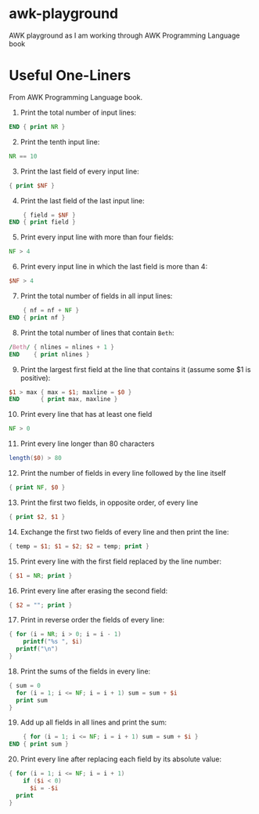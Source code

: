 # awk-playground
AWK playground as I am working through AWK Programming Language book

# Useful One-Liners

From AWK Programming Language book.

1. Print the total number of input lines:
  ```awk
  END { print NR }
  ```

2. Print the tenth input line:
  ```awk
  NR == 10
  ```

3. Print the last field of every input line:
  ```awk
  { print $NF }
  ```

4. Print the last field of the last input line:
  ```awk
      { field = $NF }
  END { print field }
  ```

5. Print every input line with more than four fields:
  ```awk
  NF > 4
  ```

6. Print every input line in which the last field is more than 4:
  ```awk
  $NF > 4
  ```

7. Print the total number of fields in all input lines:
  ```awk
      { nf = nf + NF }
  END { print nf }
  ```

8. Print the total number of lines that contain `Beth`:
  ```awk
  /Beth/ { nlines = nlines + 1 }
  END    { print nlines }
  ```

9. Print the largest first field at the line that contains it (assume some $1 is positive):
  ```awk
  $1 > max { max = $1; maxline = $0 }
  END      { print max, maxline }
  ```

10. Print every line that has at least one field
  ```awk
  NF > 0
  ```

11. Print every line longer than 80 characters
  ```awk
  length($0) > 80
  ```

12. Print the number of fields in every line followed by the line itself
  ```awk
  { print NF, $0 }
  ```

13. Print the first two fields, in opposite order, of every line
  ```awk
  { print $2, $1 }
  ```

14. Exchange the first two fields of every line and then print the line:
  ```awk
  { temp = $1; $1 = $2; $2 = temp; print }
  ```

15. Print every line with the first field replaced by the line number:
  ```awk
  { $1 = NR; print }
  ```

16. Print every line after erasing the second field:
  ```awk
  { $2 = ""; print }
  ```

17. Print in reverse order the fields of every line:
  ```awk
  { for (i = NR; i > 0; i = i - 1)
      printf("%s ", $i)
    printf("\n")
  }
  ```

18. Print the sums of the fields in every line:
  ```awk
  { sum = 0
    for (i = 1; i <= NF; i = i + 1) sum = sum + $i
    print sum
  }
  ```

19. Add up all fields in all lines and print the sum:
  ```awk
      { for (i = 1; i <= NF; i = i + 1) sum = sum + $i }
  END { print sum }
  ```

20. Print every line after replacing each field by its absolute value:
  ```awk
  { for (i = 1; i <= NF; i = i + 1)
      if ($i < 0)
        $i = -$i
    print
  }
  ```
